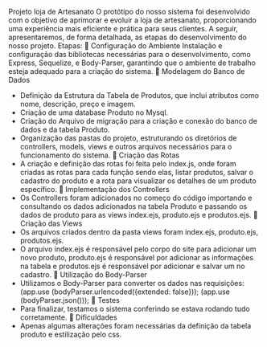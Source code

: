 Projeto loja de Artesanato
O protótipo do nosso sistema foi desenvolvido com o objetivo de aprimorar e evoluir a loja de artesanato, proporcionando uma experiência mais eficiente e prática para seus clientes. A seguir, apresentaremos, de forma detalhada, as etapas do desenvolvimento do nosso projeto.
Etapas:
	Configuração do Ambiente 
Instalação e configuração das bibliotecas necessárias para o desenvolvimento, como Express, Sequelize, e Body-Parser, garantindo que o ambiente de trabalho esteja adequado para a criação do sistema.
	Modelagem do Banco de Dados 
- Definição da Estrutura da Tabela de Produtos, que inclui atributos como nome, descrição, preço e imagem. 
- Criação de uma database Produto no Mysql.
-  Criação do Arquivo de migração para a criação e conexão do banco de dados e da tabela Produto. 
-  Organização das pastas do projeto, estruturando os diretórios de controllers, models, views e outros arquivos necessários para o funcionamento do sistema.
	Criação das Rotas
- A criação e definição das rotas foi feita pelo index.js, onde foram criadas as rotas para cada função sendo elas, listar produtos, salvar o cadastro do produto e a rota para visualizar os detalhes de um produto específico.
	Implementação dos Controllers
- Os Controllers foram adicionados no começo do código importando e consultando os dados adicionados na tabela Produto e passando os dados de produto para as views index.ejs, produto.ejs e produtos.ejs.
	Criação das Views
- Os arquivos criados dentro da pasta views foram index.ejs, produto.ejs, produtos.ejs.
- O arquivo index.ejs é responsável pelo corpo do site para adicionar um novo produto, produto.ejs é responsável por adicionar as informações na tabela e produtos.ejs é responsável por adicionar e salvar um no cadastro.
	Utilização do Body-Parser
- Utilizamos o Body-Parser para converter os dados nas requisições: 
(app.use (bodyParser.urlencoded({extended: false}));
(app.use (bodyParser.json()));
	Testes
- Para finalizar, testamos o sistema conferindo se estava rodando tudo corretamente. 
	Dificuldades
- Apenas algumas alterações foram necessárias da definição da tabela produto e estilização pelo css.
